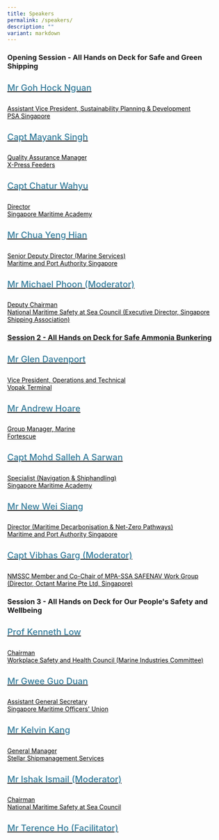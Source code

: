 ```yaml
---
title: Speakers
permalink: /speakers/
description: ""
variant: markdown
---
```

<div>
  <h3>Opening Session - All Hands on Deck for Safe and Green Shipping </h3>
</div>
<section class="bp-section font">
  <div class="bp-container is-fluid has-text-centered">
    <div class="row">
      <div class="col is-4">
        <a href="/goh-hock-nguan">
          <div class="speaker-image-wrapper">
          </div>
          <h4 class="speaker-name text-ellipsis">Mr Goh Hock Nguan</h4>
          <div class="speaker-position text-ellipsis">Assistant Vice President, Sustainability Planning &amp; Development</div>
          <div class="speaker-company text-ellipsis">PSA Singapore</div>
        </a>
      </div>
      <div class="col is-4">
        <a href="/mayank-singh">
          <div class="speaker-image-wrapper">
          </div>
          <h4 class="speaker-name text-ellipsis">Capt Mayank Singh</h4>
          <div class="speaker-position text-ellipsis">Quality Assurance Manager</div>
          <div class="speaker-company text-ellipsis">X-Press Feeders</div>
        </a>
      </div>
      <div class="col is-4">
        <a href="/chatur wahyu-drake">
          <div class="speaker-image-wrapper">
          </div>
          <h4 class="speaker-name text-ellipsis">Capt Chatur Wahyu</h4>
          <div class="speaker-position text-ellipsis">Director</div>
          <div class="speaker-company text-ellipsis">Singapore Maritime Academy</div>
        </a>
      </div>
    </div>
    <div class="row">
      <div class="col is-4">
        <a href="/chua-yeng-hian">
          <div class="speaker-image-wrapper">
          </div>
          <h4 class="speaker-name text-ellipsis">Mr Chua Yeng Hian</h4>
          <div class="speaker-position text-ellipsis">Senior Deputy Director (Marine Services) <br> </div>
          <div class="speaker-company text-ellipsis">Maritime and Port Authority Singapore</div>
        </a>
      </div>
      <div class="col is-4">
        <a href="/michael-phoon">
          <div class="speaker-image-wrapper">
          </div>
          <h4 class="speaker-name text-ellipsis">Mr Michael Phoon (Moderator)</h4>
          <div class="speaker-position text-ellipsis">Deputy Chairman</div>
          <div class="speaker-company text-ellipsis">National Maritime Safety at Sea Council (Executive Director, Singapore Shipping Association) </div>
     
  </a></div><a href="/michael-phoon">
</a></div></div></section><a href="/michael-phoon">
</a><div><a href="/michael-phoon">

<div>
	<h3>Session 2 - All Hands on Deck for Safe Ammonia Bunkering</h3> 
</div>
</a><section class="bp-section font"><a href="/michael-phoon">
	</a><div class="bp-container is-fluid has-text-centered"><a href="/michael-phoon">
		</a><div class="row"><a href="/michael-phoon">
			</a><div class="col is-4"><a href="/michael-phoon">
				</a><a href="/glen-davenport"> 
					<div class="speaker-image-wrapper">
					</div> 
					<h4 class="speaker-name text-ellipsis">Mr Glen Davenport</h4> 
					<div class="speaker-position text-ellipsis">Vice President, Operations and Technical</div>
					<div class="speaker-company text-ellipsis">Vopak Terminal</div> 
				</a> 
			</div> 
			<div class="col is-4"> 
				<a href="/andrew-hoare"> 
					<div class="speaker-image-wrapper">
					</div> 
					<h4 class="speaker-name text-ellipsis">Mr Andrew Hoare</h4> 
					<div class="speaker-position text-ellipsis">Group Manager, Marine</div> 
					<div class="speaker-company text-ellipsis">Fortescue</div> 
				</a> 
			</div> 
			<div class="col is-4"> 
				<a href="/mohd-salleh-a-sarwan"> 
					<div class="speaker-image-wrapper">
					</div> 
					<h4 class="speaker-name text-ellipsis">Capt Mohd Salleh A Sarwan</h4> 
					<div class="speaker-position text-ellipsis">Specialist (Navigation &amp; Shiphandling)</div> 
					<div class="speaker-company text-ellipsis">Singapore Maritime Academy</div> 
				</a> 
			</div> 
		</div> 
		<div class="row"> 
			<div class="col is-4"> 
				<a href="/new-wei-siang"> 
					<div class="speaker-image-wrapper">
					</div> 
					<h4 class="speaker-name text-ellipsis">Mr New Wei Siang</h4> 
					<div class="speaker-position text-ellipsis">Director (Maritime Decarbonisation &amp; Net-Zero Pathways)</div> 
					<div class="speaker-company text-ellipsis">Maritime and Port Authority Singapore</div> 
				</a> 
			</div> 
			<div class="col is-4"> 
				<a href="/vibhas-garg"> 
					<div class="speaker-image-wrapper">
					</div> 
					<h4 class="speaker-name text-ellipsis">Capt Vibhas Garg (Moderator)</h4> 
					<div class="speaker-position text-ellipsis">NMSSC Member and Co-Chair of MPA-SSA SAFENAV Work Group</div> 
					<div class="speaker-company text-ellipsis">(Director, Octant Marine Pte Ltd, Singapore)</div> 
				</a> 
			</div> 
		</div> 
	</div> 
	</section>
  <h3>Session 3 - All Hands on Deck for Our People's Safety and Wellbeing</h3>
<section class="bp-section font"><a href="/vibhas-garg">
  </a><div class="bp-container is-fluid has-text-centered"><a href="/vibhas-garg">
    </a><div class="row"><a href="/vibhas-garg">
      </a><div class="col is-4"><a href="/vibhas-garg">
        </a><a href="/kenneth-low">
          <div class="speaker-image-wrapper">
          </div>
          <h4 class="speaker-name text-ellipsis">Prof Kenneth Low</h4>
          <div class="speaker-position text-ellipsis">Chairman </div>
          <div class="speaker-company text-ellipsis">Workplace Safety and Health Council (Marine Industries Committee)</div>
        </a>
      </div>
      <div class="col is-4">
        <a href="/gwee-guo-duan">
          <div class="speaker-image-wrapper">
          </div>
          <h4 class="speaker-name text-ellipsis">Mr Gwee Guo Duan</h4>
          <div class="speaker-position text-ellipsis">Assistant General Secretary</div>
          <div class="speaker-company text-ellipsis">Singapore Maritime Officers' Union</div>
        </a>
      </div>
			 <div class="col is-4">
        <a href="/kelvin-kang">
          <div class="speaker-image-wrapper">
          </div>
          <h4 class="speaker-name text-ellipsis">Mr Kelvin Kang</h4>
          <div class="speaker-position text-ellipsis">General Manager</div>
          <div class="speaker-company text-ellipsis">Stellar Shipmanagement Services</div>
        </a>
      </div>
    </div>
    <div class="row">
      <div class="col is-4">
        <a href="/ishak-ismail">
          <div class="speaker-image-wrapper">
          </div>
          <h4 class="speaker-name text-ellipsis">Mr Ishak Ismail (Moderator) </h4>
          <div class="speaker-position text-ellipsis">Chairman</div>
          <div class="speaker-company text-ellipsis">National Maritime Safety at Sea Council </div>
        </a>
      </div>
      <div class="col is-4">
        <a href="/terence-ho">
          <div class="speaker-image-wrapper">
          </div>
          <h4 class="speaker-name text-ellipsis">Mr Terence Ho (Facilitator)</h4>
          <div class="speaker-position text-ellipsis"></div>
          <div class="speaker-company text-ellipsis"></div>
        </a>
      </div>
    </div>
  </div>
</section>


<style type="text/css">
  .is-left {
    text-align: left;
  }

  .bg-light {
    background-color: #fff !important;
    box-shadow: 5px 0 6px -4px rgb(195 195 195 / 80%), -5px 0 6px -4px rgb(195 195 195 / 80%);
  }

  .p-4 {
    padding: 1.5rem !important;
  }

  .speaker-role small {
    font-size: 11px;
    text-transform: capitalize;
  }

  .speaker-name {
    font-size: 1.25rem;
  }

  .text-ellipsis {
    /* white-space: nowrap; */
    color: #000;
    overflow: hidden;
    text-overflow: ellipsis;
  }

  .font {
    font-size: 14px;
  }

  h4 {
    font-weight: 500;
    color: #337B9A !important;
  }

  .content a {
    text-decoration: none;
  }
</style></div>